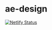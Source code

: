 # ae-design
[![Netlify Status](https://api.netlify.com/api/v1/badges/d7c71f99-b492-4e8d-a416-ae76897391a3/deploy-status)](https://app.netlify.com/sites/aedesignandphotography/deploys)

